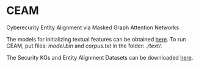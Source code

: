 # CEAM
Cyberecurity Entity Alignment via Masked Graph Attention Networks

The models for initializing textual features can be obtained [here](https://drive.google.com/drive/folders/1dtjSxrmKGfCVpf3oUMFwKjmP0aWGCG7H?usp=sharing). 
To run CEAM, put files: _model.bin_ and _corpus.txt_ in the folder: _./text/_.

The Security KGs and Entity Alignment Datasets can be downloaded [here](https://drive.google.com/drive/folders/1k_jt0sydD4V1aSiZsEX__5snVjx0wVeK?usp=sharing). 
